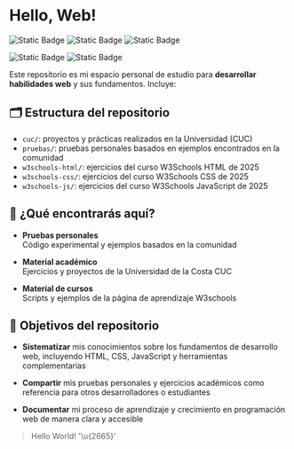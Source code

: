 # Hello, Web!

![Static Badge](https://img.shields.io/badge/markup-html5-E34F26?style=for-the-badge&logo=html5&logoColor=white&labelColor=101010)
![Static Badge](https://img.shields.io/badge/style-css3-663399?style=for-the-badge&logo=css&logoColor=white&labelColor=101010)
![Static Badge](https://img.shields.io/badge/language-javascript-F7DF1E?style=for-the-badge&logo=javascript&logoColor=white&labelColor=101010)

![Static Badge](https://img.shields.io/badge/backend-node.js-5FA04E?style=for-the-badge&logo=node.js&logoColor=white&labelColor=101010)
![Static Badge](https://img.shields.io/badge/framework-bootstrap-7952B3?style=for-the-badge&logo=bootstrap&logoColor=white&labelColor=101010)


Este repositorio es mi espacio personal de estudio para **desarrollar habilidades web** y sus fundamentos. Incluye:

## 🗂️ Estructura del repositorio

- `cuc/`: proyectos y prácticas realizados en la Universidad (CUC)
- `pruebas/`: pruebas personales basados en ejemplos encontrados en la comunidad
- `w3schools-html/`: ejercicios del curso W3Schools HTML de 2025
- `w3schools-css/`: ejercicios del curso W3Schools CSS de 2025
- `w3schools-js/`: ejercicios del curso W3Schools JavaScript de 2025

## 🔎 ¿Qué encontrarás aquí?
 
- **Pruebas personales**  
  Código experimental y ejemplos basados en la comunidad

- **Material académico**  
  Ejercicios y proyectos de la Universidad de la Costa CUC

- **Material de cursos**  
  Scripts y ejemplos de la página de aprendizaje W3schools

## 🎯 Objetivos del repositorio

- **Sistematizar** mis conocimientos sobre los fundamentos de desarrollo web, incluyendo HTML, CSS, JavaScript y herramientas complementarias

- **Compartir** mis pruebas personales y ejercicios académicos como referencia para otros desarrolladores o estudiantes

- **Documentar** mi proceso de aprendizaje y crecimiento en programación web de manera clara y accesible

> Hello World! '\u{2665}'
